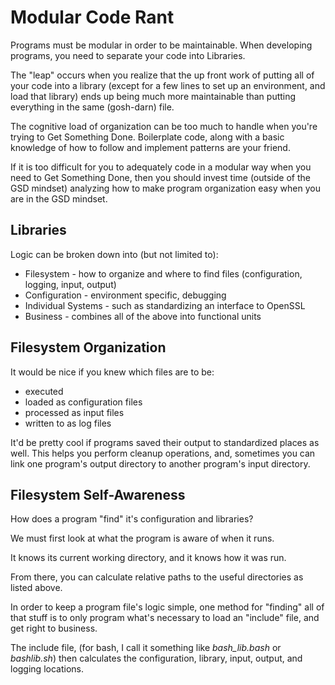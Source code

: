 # Modular Code Rant

Programs must be modular in order to be maintainable.
When developing programs, you need to separate your code into Libraries.

The "leap" occurs when you realize that the up front work of putting all of your
code into a library (except for a few lines to set up an environment, and load that
library) ends up being much more maintainable than putting everything in the same
(gosh-darn) file.

The cognitive load of organization can be too much to handle when you're trying to Get Something Done.
Boilerplate code, along with a basic knowledge of how to follow and implement patterns are your friend.

If it is too difficult for you to adequately code in a modular way when you need to Get Something Done,
then you should invest time (outside of the GSD mindset) analyzing how to make program organization
easy when you are in the GSD mindset.

## Libraries

Logic can be broken down into (but not limited to):

* Filesystem - how to organize and where to find files (configuration, logging, input, output)
* Configuration - environment specific, debugging
* Individual Systems - such as standardizing an interface to OpenSSL
* Business - combines all of the above into functional units

## Filesystem Organization

It would be nice if you knew which files are to be:

* executed
* loaded as configuration files
* processed as input files
* written to as log files

It'd be pretty cool if programs saved their output to standardized places as well.
This helps you perform cleanup operations, and, sometimes you can link one program's
output directory to another program's input directory.

## Filesystem Self-Awareness

How does a program "find" it's configuration and libraries?

We must first look at what the program is aware of when it runs.

It knows its current working directory, and it knows how it was run.

From there, you can calculate relative paths to the useful directories as listed above.

In order to keep a program file's logic simple, one method for "finding" all of that
stuff is to only program what's necessary to load an "include" file, and get right to business.

The include file, (for bash, I call it something like *bash_lib.bash* or *bashlib.sh*)
then calculates the configuration, library, input, output, and logging locations.


